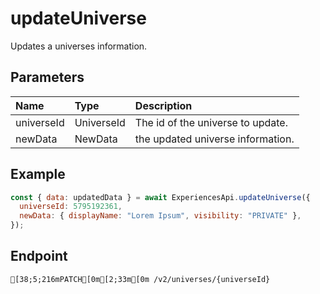 
# updateUniverse
Updates a universes information.


## Parameters
| Name       | Type       | Description                       |
| :--------- | :--------- | :-------------------------------- |
| universeId | UniverseId | The id of the universe to update. |
| newData    | NewData    | the updated universe information. |



## Example
```js copy showLineNumbers
const { data: updatedData } = await ExperiencesApi.updateUniverse({
  universeId: 5795192361,
  newData: { displayName: "Lorem Ipsum", visibility: "PRIVATE" },
}); 
```

## Endpoint
```ansi
[38;5;216mPATCH[0m[2;33m[0m /v2/universes/{universeId}
```
  